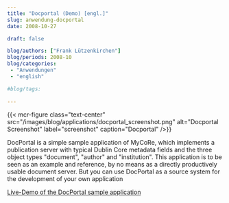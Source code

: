 ```yaml
---
title: "Docportal (Demo) [engl.]"
slug: anwendung-docportal
date: 2008-10-27

draft: false

blog/authors: ["Frank Lützenkirchen"]
blog/periods: 2008-10
blog/categories:
 - "Anwendungen"
 - "english"

#blog/tags:
 
---
```



{{< mcr-figure class="text-center" src="/images/blog/applications/docportal_screenshot.png" alt="Docportal Screenshot" label="screenshot" caption="Docportal" />}}
  
DocPortal is a simple sample application of MyCoRe, which implements a publication server with typical Dublin Core 
metadata fields and the three object types "document", "author" and "institution".
This application is to be seen as an example and reference, by no means as a directly productively usable document 
server. But you can use DocPortal as a source system for the development of your own application


[Live-Demo of the DocPortal sample application](http://www.mycore.de:8291/ "Link zu DocPortal")


